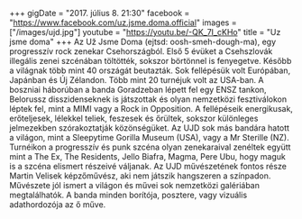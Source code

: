 +++
gigDate = "2017. július 8. 21:30"
facebook = "https://www.facebook.com/uz.jsme.doma.official"
images = ["/images/ujd.jpg"]
youtube = "https://youtu.be/-QK_7I_cKHo"
title = "Uz jsme doma"
+++
Az Už Jsme Doma (ejtsd: oosh-smeh-dough-ma), egy progresszív rock zenekar Csehországból.
Első 5 évüket a Csehszlovák illegális zenei szcénában töltötték, sokszor börtönnel is fenyegetve. Később a világnak több mint 40 országát beutazták. Sok fellépésük volt Európában, Japánban és Új Zélandon. Több mint 20 turnéjuk volt az USA-ban. A boszniai háborúban a banda Goradzeban lépett fel egy ENSZ tankon, Belorussz disszidenseknek is játszottak és olyan nemzetközi fesztiválokon léptek fel, mint a MIMI vagy a Rock in Opposition.
A fellépéseik energikusak, erőteljesek, lélekkel teliek, feszesek és őrültek, sokszor különleges jelmezekben szórakoztatják közönségüket. Az UJD sok más bandára hatott a világon, mint a Sleepytime Gorilla Museum (USA), vagy a Mr Sterille (NZ). Turnéikon a progresszív és punk szcéna olyan zenekaraival zenéltek együtt mint a The Ex, The Residents, Jello Biafra, Magma, Pere Ubu, hogy maguk is a szcéna elismert részeivé váljanak.
Az UJD művészetének fontos része Martin Velisek képzőművész, aki nem játszik hangszeren a színpadon. Művészete jól ismert a világon és művei sok nemzetközi galériában megtalálhatók. A banda minden borítója, posztere, vagy vizuális adathordozója az ő műve.
